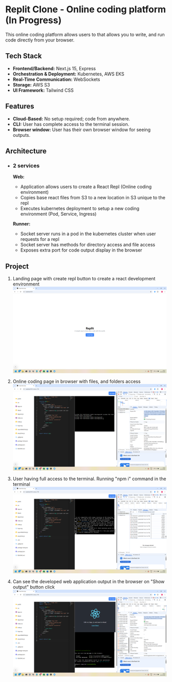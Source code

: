 # Replit Clone - Online coding platform (In Progress)

This online coding platform allows users to that allows you to write, and run code directly from your browser.

## Tech Stack

- <b>Frontend/Backend:</b> Next.js 15, Express
- <b>Orchestration & Deployment:</b> Kubernetes, AWS EKS
- <b>Real-Time Communication:</b> WebSockets
- <b>Storage:</b> AWS S3
- <b>UI Framework:</b> Tailwind CSS

## Features

- <b>Cloud-Based:</b> No setup required; code from anywhere.
- <b>CLI:</b> User has complete access to the terminal session.
- <b>Browser window:</b> User has their own browser window for seeing outputs.

## Architecture

- ### 2 services
    <b>Web:</b>
    
    - Application allows users to create a React Repl (Online coding environment)
    - Copies base react files from S3 to a new location in S3 unique to the repl
    - Executes kubernetes deployment to setup a new coding environment (Pod, Service, Ingress)
    
    <b>Runner:</b>
    - Socket server runs in a pod in the kubernetes cluster when user requests for a repl
    - Socket server has methods for directory access and file access
    - Exposes extra port for code output display in the browser

## Project

1. Landing page with create repl button to create a react development environment
![Landing page](docs/assets/repl-1.png)

2. Online coding page in browser with files, and folders access
![Coding platform in browser](docs/assets/repl-2.png)

3. User having full access to the terminal. Running "npm i" command in the terminal
![Full access to terminal in browser](docs/assets/repl-3.png)

4. Can see the developed web application output in the browser on "Show output" button click
![Coding output in browser](docs/assets/repl-4.png)